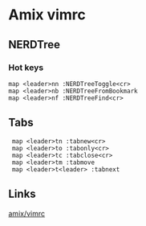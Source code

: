 # Amix vimrc

## NERDTree

### Hot keys

```
map <leader>nn :NERDTreeToggle<cr>
map <leader>nb :NERDTreeFromBookmark 
map <leader>nf :NERDTreeFind<cr>
```

## Tabs

```
 map <leader>tn :tabnew<cr>
 map <leader>to :tabonly<cr>
 map <leader>tc :tabclose<cr>
 map <leader>tm :tabmove
 map <leader>t<leader> :tabnext
```


## Links

[amix/vimrc](https://github.com/amix/vimrc)
